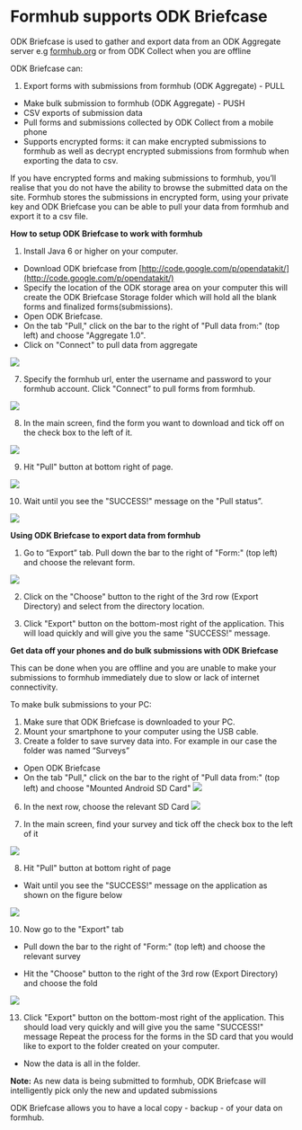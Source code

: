 # Formhub supports ODK Briefcase

ODK Briefcase is used to gather and export data from an ODK Aggregate server e.g [formhub.org](https://formhub.org) or from ODK Collect when you are offline

ODK Briefcase can: 

1. Export forms with submissions from formhub (ODK Aggregate) - PULL 
*  Make bulk submission to formhub (ODK Aggregate) - PUSH
*  CSV exports of submission data
*  Pull forms and submissions collected by ODK Collect from a mobile phone
*  Supports encrypted forms: it can make encrypted submissions to formhub as well
    as decrypt encrypted submissions from formhub when exporting the data to csv.
    
If you have encrypted forms and making submissions to formhub, you’ll realise 
that you do not have the ability to browse the submitted data on the site.
Formhub stores the submissions in encrypted form, using your private key and 
ODK Briefcase you can be able to pull your data from formhub and export it 
to a csv  file.

**How to setup ODK Briefcase to work with formhub**

1. Install Java 6 or higher on your computer.
*  Download ODK briefcase from [http://code.google.com/p/opendatakit/](http://code.google.com/p/opendatakit/)
*  Specify the location of the ODK storage area on your computer this will 
   create the ODK Briefcase Storage folder which will hold all the blank
   forms and finalized forms(submissions).
*  Open ODK Briefcase.
*  On the tab "Pull," click on the bar to the right of "Pull data from:" 
   (top left) and choose "Aggregate 1.0".
*   Click on "Connect" to pull data from aggregate

![](http://farm4.staticflickr.com/3754/9140785103_e2b7522189_o.png)

7.  Specify the formhub url, enter the username and password to your formhub account.
    Click "Connect” to pull forms from formhub.
    
![](http://farm3.staticflickr.com/2805/9140785689_77aefd32cf_o.png)

8.  In the main screen, find the form you want to download and tick off on the 
    check box to the left of it.
    
![](http://farm3.staticflickr.com/2832/9143039988_2c27f93e44_o.png)

9.  Hit "Pull" button at bottom right of page.

![](http://farm3.staticflickr.com/2885/9140794389_af9fc64363_o.png)

10.  Wait until you see the "SUCCESS!" message on the "Pull status”.

![](http://farm4.staticflickr.com/3753/9143022580_819c802647_o.png)


**Using ODK Briefcase to export data from formhub** 

1.  Go to “Export” tab. Pull down the bar to the right of "Form:" (top left) 
    and choose the relevant form. 
   
![](http://farm8.staticflickr.com/7281/9143049274_dc072d8ccb_o.png)  

2. Click on the "Choose" button to the right of the 3rd row (Export Directory) 
   and select from the directory location. 
   
3. Click "Export" button on the bottom-most right of the application. 
   This will  load  quickly and will give you the same "SUCCESS!" message.
   
   
**Get data off your phones and do bulk submissions with ODK Briefcase**

This can be done when you are offline and you are unable to make your submissions to formhub immediately due to slow or lack of internet connectivity.

To make bulk submissions to your PC:

1. Make sure that ODK Briefcase is downloaded to your PC.
2. Mount your smartphone to your computer using the USB cable.
3. Create a folder to save survey data into. For example in our case the folder was
   named “Surveys”   
*  Open ODK Briefcase
*  On the tab "Pull," click on the bar to the right of "Pull data from:" 
   (top left)  and choose "Mounted Android SD Card"
 ![](http://farm6.staticflickr.com/5516/9143072064_34582d54a0_o.png)
6. In the next row, choose the relevant SD Card
![](http://farm4.staticflickr.com/3811/9140828551_bf9b74f1bd_o.png)

7. In the main screen, find your survey and tick off the check box to the left of it

![](/http://farm8.staticflickr.com/7412/9143058348_909077c651_o.png)

8. Hit "Pull" button at bottom right of page

*  Wait until you see the "SUCCESS!" message on the application as shown on the 
   figure below
   
   
![](/http://farm4.staticflickr.com/3769/9143060470_d8dd0efed9_o.png)

10. Now go to the "Export" tab

*  Pull down the bar to the right of "Form:" (top left) and choose the 
   relevant  survey

*  Hit the "Choose" button to the right of the 3rd row (Export Directory) and 
   choose  the fold
   
![](/http://farm4.staticflickr.com/3831/9140835869_9da6503985_o.png)

13. Click "Export" button on the bottom-most right of the application. This 
    should load very quickly and will give you the same "SUCCESS!" message
    Repeat the process for the forms in the SD card that you would like to 
    export to the folder created on your computer.
    
*  Now the data is all in the folder.

**Note:**
As new data is being submitted to formhub, ODK Briefcase will intelligently pick only the new and updated submissions

ODK Briefcase allows you to have a local copy - backup - of your data on formhub.


    












   
   





    
    


    

















